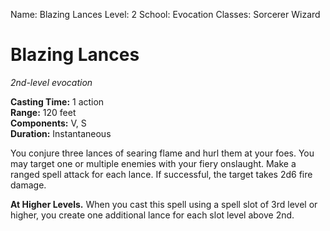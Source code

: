 Name: Blazing Lances
Level: 2
School: Evocation
Classes: Sorcerer
         Wizard

# Blazing Lances
_2nd-level evocation_

**Casting Time:** 1 action    
**Range:** 120 feet    
**Components:** V, S    
**Duration:** Instantaneous 

You conjure three lances of searing flame and hurl them at your foes. You may target one or multiple enemies with your fiery onslaught. Make a ranged spell attack for each lance. If successful, the target takes 2d6 fire damage. 

**At Higher Levels.** When you cast this spell using a spell slot of 3rd level or higher, you create one additional lance for each slot level above 2nd. 
